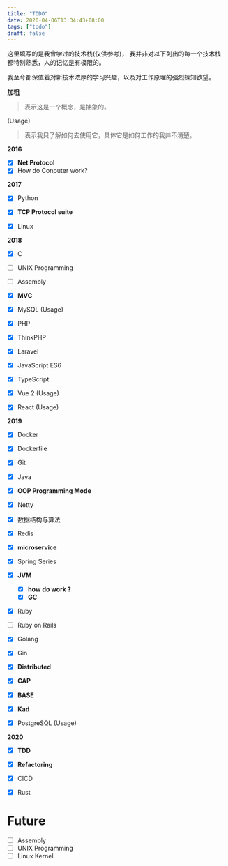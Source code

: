 ```yaml
---
title: "TODO"
date: 2020-04-06T13:34:43+08:00
tags: ["todo"]
draft: false
---
```


这里填写的是我曾学过的技术栈(仅供参考)，
我并非对以下列出的每一个技术栈都特别熟悉，人的记忆是有极限的。

我至今都保值着对新技术浓厚的学习兴趣，以及对工作原理的强烈探知欲望。

**加粗**
> 表示这是一个概念，是抽象的。

(Usage)
> 表示我只了解如何去使用它，具体它是如何工作的我并不清楚。

**2016**

- [x] **Net Protocol** 
- [x] How do Conputer work?

**2017**

- [x] Python
- [x] **TCP Protocol suite**

- [x] Linux

**2018**

- [x] C

- [ ] UNIX Programming
- [ ] Assembly

- [x] **MVC**

- [x] MySQL (Usage)

- [x] PHP
- [x] ThinkPHP
- [x] Laravel

- [x] JavaScript ES6
- [x] TypeScript
- [x] Vue 2 (Usage)
- [x] React (Usage)

**2019**

- [x] Docker
- [x] Dockerfile

- [x] Git

- [x] Java
- [x] **OOP Programming Mode**
- [x] Netty

- [x] 数据结构与算法

- [x] Redis

- [x] **microservice**
- [x] Spring Series

- [x] **JVM**
  - [x] **how do work ?**
  - [x] **GC**

- [x] Ruby
- [ ] Ruby on Rails

- [x] Golang
- [x] Gin

- [x] **Distributed**
- [x] **CAP**
- [x] **BASE**
- [x] **Kad**

- [x] PostgreSQL (Usage)

**2020**

- [x] **TDD**
- [x] **Refactoring**

- [x] CICD

- [x] Rust

# Future

- [ ] Assembly
- [ ] UNIX Programming
- [ ] Linux Kernel

